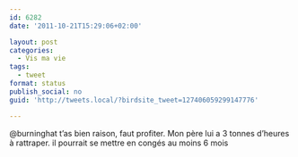 ```yaml
---
id: 6282
date: '2011-10-21T15:29:06+02:00'

layout: post
categories:
  - Vis ma vie
tags:
  - tweet
format: status
publish_social: no
guid: 'http://tweets.local/?birdsite_tweet=127406059299147776'

---
```


@burninghat t’as bien raison, faut profiter. Mon père lui a 3 tonnes d’heures à rattraper. il pourrait se mettre en congés au moins 6 mois
